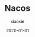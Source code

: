 ---
# 这是文章的标题
title: Nacos


# 这是侧边栏的顺序
order: 4
# 设置作者
author: xiaoxie
# 设置写作时间
date: 2020-01-01

# 一个页面可以有多个标签
tag:
  - 微服务

# 此页面会出现在星标文章中
star: true
---